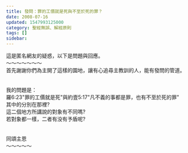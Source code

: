 ```yaml
---
title: 發問：罪的工價就是死與不至於死的罪？
date: 2008-07-16
updated: 1547993125000
category: 聖經無誤、解經原則
tags: []
sidebar: 
---
```


<p>這是匿名網友的疑惑，以下是問題與回應。<br/><!--more-->～～～～～～～<br/>首先謝謝你們為主開了這樣的園地，讓有心追尋主教訓的人，能有發問的管道。<br/><br/><br/>我的問題是：<br/>羅6:23"罪的工價就是死"與約壹5:17"凡不義的事都是罪，也有不至於死的罪"<br/>其中的分別在那裡?<br/>這二個地方所講說的對象有不同嗎?<br/>若對象都一樣，二者有没有予盾呢?<br/><br/><br/>同頌主恩<br/>～～～～～<br/></p>